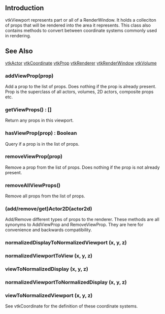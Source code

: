 ## Introduction

vtkViewport represents part or all of a RenderWindow. It holds a
colleciton of props that will be rendered into the area it represents.
This class also contains methods to convert between coordinate systems
commonly used in rendering.

## See Also

[vtkActor](./Rendering_Core_Actor.html) 
[vtkCoordinate](./Rendering_Core_Coordinate.html) 
[vtkProp](./Rendering_Core_Prop.html) 
[vtkRenderer](./Rendering_Core_Renderer.html) 
[vtkRenderWindow](./Rendering_Core_RenderWindow.html) 
[vtkVolume](./Rendering_Core_Volume.html) 

### addViewProp(prop)

Add a prop to the list of props. Does nothing if the prop is
already present. Prop is the superclass of all actors, volumes,
2D actors, composite props etc.

### getViewProps() : []

Return any props in this viewport.

### hasViewProp(prop) : Boolean

Query if a prop is in the list of props.

### removeViewProp(prop)

Remove a prop from the list of props. Does nothing if the prop
is not already present.

### removeAllViewProps()

Remove all props from the list of props.

### (add/remove/get)Actor2D(actor2d)

Add/Remove different types of props to the renderer.
These methods are all synonyms to AddViewProp and RemoveViewProp.
They are here for convenience and backwards compatibility.

### normalizedDisplayToNormalizedViewport (x, y, z)
### normalizedViewportToView (x, y, z)
### viewToNormalizedDisplay (x, y, z)
### normalizedViewportToNormalizedDisplay (x, y, z) 
### viewToNormalizedViewport (x, y, z) 

See vtkCoordinate for the definition of these coordinate systems.

